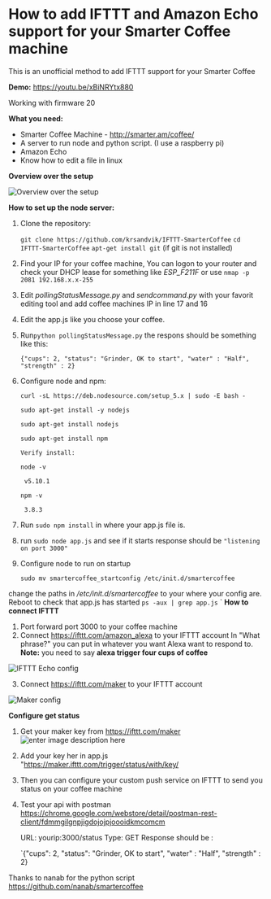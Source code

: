 # How to add IFTTT and Amazon Echo support for your Smarter Coffee machine 

This is an unofficial method to add IFTTT support for your Smarter Coffee 

**Demo:** https://youtu.be/xBiNRYtx880

Working with firmware 20 

**What you need:** 

 - Smarter Coffee Machine - http://smarter.am/coffee/  
 - A server to run node and python script. (I use a raspberry pi) 
 - Amazon Echo 
 - Know how to edit a file in linux

**Overview over the setup**

![Overview over the setup](https://lh3.googleusercontent.com/6hHJHuASlAYxphCfqVQxnh36pUBwgA0XO4cKyam4ej2dEqQ7PahzrJ5KnL4sVbECcZXp9w=s0 "Overview over the setup")


**How to set up the node server:** 

 1. Clone the repository: 

      `git clone https://github.com/krsandvik/IFTTT-SmarterCoffee`
      `cd IFTTT-SmarterCoffee` 
      `apt-get install git` (if git is not installed) 

 2. Find your IP for your coffee machine, You can logon to your router
    and check your DHCP lease for something like *ESP_F211F* or use `nmap -p 2081 192.168.x.x-255`
 3. Edit *pollingStatusMessage.py* and *sendcommand.py* with your favorit editing tool and add coffee machines IP in line 17 and 16
 4. Edit the app.js like you choose your coffee.   
 5. Run`python pollingStatusMessage.py` the respons should be something like this:
  

      `{"cups": 2, "status": "Grinder, OK to start", "water" : "Half",
        "strength" : 2}`

 6. Configure node and npm: 

	`curl -sL https://deb.nodesource.com/setup_5.x | sudo -E bash -`
	
	`sudo apt-get install -y nodejs`
	 
	`sudo apt-get install nodejs`
	
	`sudo apt-get install npm`
		
		Verify install:  
	
	 `node -v` 
	
		 v5.10.1
	
	 `npm -v` 
	
		 3.8.3

 
 7. Run `sudo npm install` in where your app.js file is.
 8. run `sudo node app.js` and see if it starts response should be `"listening on port 3000"` 
 8. Configure node to run on startup 

     `sudo mv smartercoffee_startconfig /etc/init.d/smartercoffee`

 change the paths in */etc/init.d/smartercoffee* to your where your config are. Reboot to check that app.js has started `ps -aux | grep app.js`
 `
**How to connect IFTTT**

 1. Port forward port 3000 to your coffee machine 
 2. Connect https://ifttt.com/amazon_alexa to your IFTTT account 
 In "What phrase?" you can put in whatever you want Alexa want to respond to. **Note:** you need to say **alexa trigger four cups of coffee**
 
 ![IFTTT Echo config](https://lh3.googleusercontent.com/71PSx4gccBjrCd0o02bCMnaDjDFKelqnjZ3O3J-6gOgggqlUWipQV-4m8j8ngK3jQpNNEQ=s0 "Screen Shot 2016-04-16 at 00.33.35.png")
 
 3. Connect https://ifttt.com/maker to your IFTTT account 
 
 ![Maker config](https://lh3.googleusercontent.com/Zg4tWCDK54iiAa3t2nv2NaFxffiDgdCsvB3c4M88M_5_qEXdLqv-0E3t8x5mhR9elqoSDw=s0 "Screen Shot 2016-04-15 at 23.58.45.png")
 

 **Configure get status** 

 1. Get your maker key from https://ifttt.com/maker ![enter image description here](https://lh3.googleusercontent.com/70CAG8qZdisw5GCUs3EMekkqwugOjab8JMTa5lUbYytroAy1tjXQHHq6NMXvxz6P2QP4cw=s0 "Screen Shot 2016-04-16 at 12.53.54.png")
 2. Add your key her in app.js "https://maker.ifttt.com/trigger/status/with/key/
 3. Then you can configure your custom push service on IFTTT to send you status on your coffee machine 
 4. Test your api  with postman https://chrome.google.com/webstore/detail/postman-rest-client/fdmmgilgnpjigdojojpjoooidkmcomcm 

	URL: yourip:3000/status 
	Type: GET 
	Response should be :
	
	  `{"cups": 2, "status": "Grinder, OK to start", "water" : "Half",
	    "strength" : 2}

Thanks to nanab for the python script https://github.com/nanab/smartercoffee













